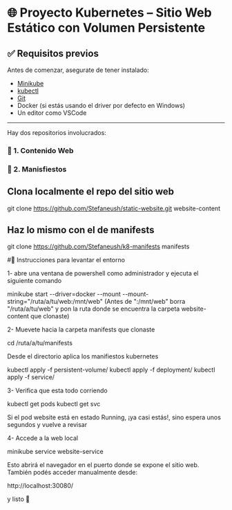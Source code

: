 # 🌐 Proyecto Kubernetes – Sitio Web Estático con Volumen Persistente

## ✅ Requisitos previos

Antes de comenzar, asegurate de tener instalado:

- [Minikube](https://minikube.sigs.k8s.io/docs/start/)
- [kubectl](https://kubernetes.io/docs/tasks/tools/)
- [Git](https://git-scm.com/)
- Docker (si estás usando el driver por defecto en Windows)
- Un editor como VSCode

---

Hay dos repositorios involucrados:

### 📁 1. Contenido Web 
### 📁 2. Manisfiestos


## Clona localmente el repo del sitio web
git clone https://github.com/Stefaneush/static-website.git website-content


## Haz lo mismo con el de manifests
git clone https://github.com/Stefaneush/k8-manifests manifests



#🚀 Instrucciones para levantar el entorno

1- abre una ventana de powershell como administrador y ejecuta el siguiente comando

minikube start --driver=docker --mount --mount-string="/ruta/a/tu/web:/mnt/web"  (Antes de ":/mnt/web" borra "/ruta/a/tu/web" y pon la ruta donde se encuentra la carpeta website-content que clonaste)

2- Muevete hacia la carpeta manifests que clonaste 

cd /ruta/a/tu/manifests

Desde el directorio aplica los manifiestos kubernetes

kubectl apply -f persistent-volume/
kubectl apply -f deployment/
kubectl apply -f service/

3- Verifica que esta todo corriendo

kubectl get pods
kubectl get svc

Si el pod website está en estado Running, ¡ya casi estás!, sino
espera unos segundos y vuelve a revisar

4- Accede a la web local

minikube service website-service

Esto abrirá el navegador en el puerto donde se expone el sitio web. También podés acceder manualmente desde:

http://localhost:30080/


y listo 🎉 

